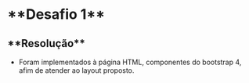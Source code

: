 <h1>**Desafio 1**</h1>

<h2>**Resolução**</h2>

<ul>
    <li>Foram implementados à página HTML, componentes do bootstrap 4, afim de atender ao layout proposto.</li>
</ul>
